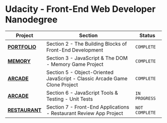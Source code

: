 # Udacity - Front-End Web Developer Nanodegree

| Project | Section | Status
|---|---|---|
**[PORTFOLIO](Portfolio/README.md)** | Section 2 - The Building Blocks of Front-End Development  | ```COMPLETE```
**[MEMORY](Memory/README.md)** | Section 3 - JavaScript & The DOM - Memory Game Project  | ```COMPLETE```
**[ARCADE](Arcade/README.md)** | Section 5 - Object-Oriented JavaScript - Classic Arcade Game Clone Project  | ```COMPLETE```
**[ARCADE](FeedReader/README.md)** | Section 6 - JavaScript Tools & Testing - Unit Tests  | ```IN PROGRESS```
**[RESTAURANT](Restaurant/README.md)** | Section 7 - Front-End Applications - Restaurant Review App Project  | ```NOT COMPLETE```
